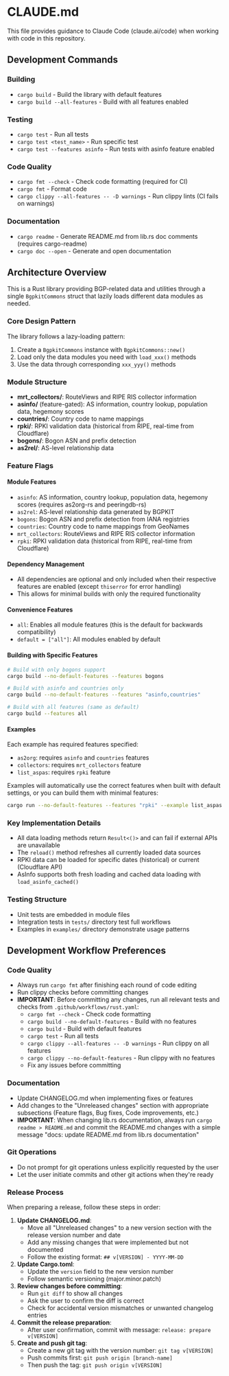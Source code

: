 # CLAUDE.md

This file provides guidance to Claude Code (claude.ai/code) when working with code in this repository.

## Development Commands

### Building
- `cargo build` - Build the library with default features
- `cargo build --all-features` - Build with all features enabled

### Testing  
- `cargo test` - Run all tests
- `cargo test <test_name>` - Run specific test
- `cargo test --features asinfo` - Run tests with asinfo feature enabled

### Code Quality
- `cargo fmt --check` - Check code formatting (required for CI)
- `cargo fmt` - Format code
- `cargo clippy --all-features -- -D warnings` - Run clippy lints (CI fails on warnings)

### Documentation
- `cargo readme` - Generate README.md from lib.rs doc comments (requires cargo-readme)
- `cargo doc --open` - Generate and open documentation

## Architecture Overview

This is a Rust library providing BGP-related data and utilities through a single `BgpkitCommons` struct that lazily loads different data modules as needed.

### Core Design Pattern
The library follows a lazy-loading pattern:
1. Create a `BgpkitCommons` instance with `BgpkitCommons::new()`
2. Load only the data modules you need with `load_xxx()` methods
3. Use the data through corresponding `xxx_yyy()` methods

### Module Structure
- **mrt_collectors/**: RouteViews and RIPE RIS collector information
- **asinfo/** (feature-gated): AS information, country lookup, population data, hegemony scores
- **countries/**: Country code to name mappings
- **rpki/**: RPKI validation data (historical from RIPE, real-time from Cloudflare)  
- **bogons/**: Bogon ASN and prefix detection
- **as2rel/**: AS-level relationship data

### Feature Flags

#### Module Features
- `asinfo`: AS information, country lookup, population data, hegemony scores (requires as2org-rs and peeringdb-rs)
- `as2rel`: AS-level relationship data generated by BGPKIT
- `bogons`: Bogon ASN and prefix detection from IANA registries
- `countries`: Country code to name mappings from GeoNames
- `mrt_collectors`: RouteViews and RIPE RIS collector information
- `rpki`: RPKI validation data (historical from RIPE, real-time from Cloudflare)

#### Dependency Management
- All dependencies are optional and only included when their respective features are enabled (except `thiserror` for error handling)
- This allows for minimal builds with only the required functionality

#### Convenience Features
- `all`: Enables all module features (this is the default for backwards compatibility)
- `default = ["all"]`: All modules enabled by default

#### Building with Specific Features
```bash
# Build with only bogons support
cargo build --no-default-features --features bogons

# Build with asinfo and countries only  
cargo build --no-default-features --features "asinfo,countries"

# Build with all features (same as default)
cargo build --features all
```

#### Examples
Each example has required features specified:
- `as2org`: requires `asinfo` and `countries` features
- `collectors`: requires `mrt_collectors` feature  
- `list_aspas`: requires `rpki` feature

Examples will automatically use the correct features when built with default settings, or you can build them with minimal features:
```bash
cargo run --no-default-features --features "rpki" --example list_aspas
```

### Key Implementation Details
- All data loading methods return `Result<()>` and can fail if external APIs are unavailable
- The `reload()` method refreshes all currently loaded data sources
- RPKI data can be loaded for specific dates (historical) or current (Cloudflare API)
- AsInfo supports both fresh loading and cached data loading with `load_asinfo_cached()`

### Testing Structure
- Unit tests are embedded in module files
- Integration tests in `tests/` directory test full workflows
- Examples in `examples/` directory demonstrate usage patterns

## Development Workflow Preferences

### Code Quality
- Always run `cargo fmt` after finishing each round of code editing
- Run clippy checks before committing changes
- **IMPORTANT**: Before committing any changes, run all relevant tests and checks from `.github/workflows/rust.yaml`:
  - `cargo fmt --check` - Check code formatting
  - `cargo build --no-default-features` - Build with no features
  - `cargo build` - Build with default features
  - `cargo test` - Run all tests
  - `cargo clippy --all-features -- -D warnings` - Run clippy on all features
  - `cargo clippy --no-default-features` - Run clippy with no features
  - Fix any issues before committing

### Documentation
- Update CHANGELOG.md when implementing fixes or features
- Add changes to the "Unreleased changes" section with appropriate subsections (Feature flags, Bug fixes, Code improvements, etc.)
- **IMPORTANT**: When changing lib.rs documentation, always run `cargo readme > README.md` and commit the README.md changes with a simple message "docs: update README.md from lib.rs documentation"

### Git Operations
- Do not prompt for git operations unless explicitly requested by the user
- Let the user initiate commits and other git actions when they're ready

### Release Process
When preparing a release, follow these steps in order:
1. **Update CHANGELOG.md**: 
   - Move all "Unreleased changes" to a new version section with the release version number and date
   - Add any missing changes that were implemented but not documented
   - Follow the existing format: `## v[VERSION] - YYYY-MM-DD`
2. **Update Cargo.toml**:
   - Update the `version` field to the new version number
   - Follow semantic versioning (major.minor.patch)
3. **Review changes before committing**:
   - Run `git diff` to show all changes
   - Ask the user to confirm the diff is correct
   - Check for accidental version mismatches or unwanted changelog entries
4. **Commit the release preparation**:
   - After user confirmation, commit with message: `release: prepare v[VERSION]`
5. **Create and push git tag**:
   - Create a new git tag with the version number: `git tag v[VERSION]`
   - Push commits first: `git push origin [branch-name]`
   - Then push the tag: `git push origin v[VERSION]`